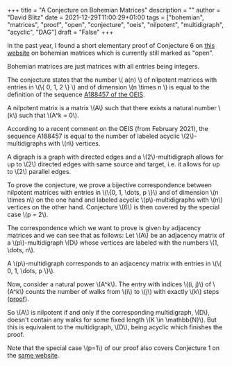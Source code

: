 +++
title = "A Conjecture on Bohemian Matrices"
description = ""
author = "David Blitz"
date = 2021-12-29T11:00:29+01:00
tags = ["bohemian", "matrices", "proof", "open", "conjecture", "oeis", "nilpotent", "multidigraph", "acyclic", "DAG"]
draft = "False"
+++

In the past year, I found a short elementary proof of Conjecture 6 on [this website](http://www.bohemianmatrices.com/cpdb/) on bohemian matrices which is currently still marked as "open". 

Bohemian matrices are just matrices with all entries being integers.

The conjecture states that the number \\( a(n) \\) of nilpotent matrices with entries in \\(\\{ 0, 1, 2 \\} \\) and of dimension \\(n \\times n \\) is equal 
to the definition of the sequence [A188457 of the OEIS](https://oeis.org/A188457).

A nilpotent matrix is a matrix \\(A\\) such that there exists a natural number \\(k\\) such that 
 \\(A^k = 0\\).

According to a recent comment on the OEIS (from February 2021), the sequence A188457 is equal to the number of labeled acyclic \\(2\\)-multidigraphs with \\(n\\) vertices.

A digraph is a graph with directed edges and a \\(2\\)-multidigraph allows for up to \\(2\\) directed edges with same source and target, i.e. it allows for up to \\(2\\) parallel edges.

To prove the conjecture, we prove a bijective correspondence between nilpotent matrices with entries in \\(\\{0, 1, \dots, p \\}\\) and of dimension \\(n \\times n\\) on the one hand 
and 
labeled acyclic \\(p\\)-multidigraphs with \\(n\\) vertices on the other hand. 
Conjecture \\(6\\) is then covered by the special case \\(p = 2\\).

The correspondence which we want to prove is given by adjacency matrices and we can see that as follows:
Let \\(A\\) be an adjacency matrix of a \\(p\\)-multidigraph \\(D\\) whose vertices are labeled with the numbers \\(1, \dots, n\\). 

A \\(p\\)-multidigraph corresponds to an adjacency matrix with entries in \\(\\{ 0, 1, \dots, p \\}\\).

Now, consider a natural power \\(A^k\\). The entry with indices \\((i, j)\\) of \\(A^k\\) counts the number of walks from \\(i\\) to \\(j\\) with exactly \\(k\\) steps 
([proof](https://www.um.edu.mt/library/oar/bitstream/123456789/24439/1/powers%20of%20the%20adjacency%20matrix.pdf)).

So \\(A\\) is nilpotent if and only if the corresponding multidigraph, \\(D\\), doesn't contain any walks for some fixed length \\(K \in \mathbb{N}\\). But this is equivalent to the multidigraph, \\(D\\), being acyclic which finishes the proof.

Note that the special case \\(p=1\\) of our proof also covers Conjecture 1 on the [same website](http://www.bohemianmatrices.com/cpdb/).